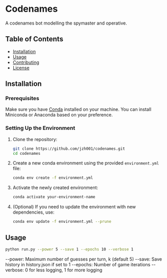 # Codenames

A codenames bot modelling the spymaster and operative.

## Table of Contents

- [Installation](#installation)
- [Usage](#usage)
- [Contributing](#contributing)
- [License](#license)

## Installation

### Prerequisites

Make sure you have [Conda](https://docs.conda.io/projects/conda/en/latest/user-guide/install/index.html) installed on your machine. You can install Miniconda or Anaconda based on your preference.

### Setting Up the Environment

1. Clone the repository:

    ```bash
    git clone https://github.com/jzh001/codenames.git
    cd codenames
    ```

2. Create a new conda environment using the provided `environment.yml` file:

    ```bash
    conda env create -f environment.yml
    ```

3. Activate the newly created environment:

    ```bash
    conda activate your-environment-name
    ```

4. (Optional) If you need to update the environment with new dependencies, use:

    ```bash
    conda env update -f environment.yml --prune
    ```

## Usage

```bash
python run.py --power 5 --save 1 --epochs 10 --verbose 1
```
--power: Maximum number of guesses per turn, k (default 5)
--save: Save history in history.json if set to 1
--epochs: Number of game iterations
--verbose: 0 for less logging, 1 for more logging